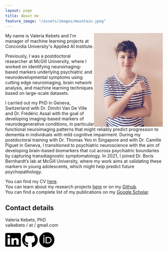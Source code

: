 ```yaml
---
layout: page
title: About me
feature_image: "/assets/images/mountain.jpeg"
---
```


<img src="/assets/images/cover.jpg" align="right" height="300" width="220" /> 

My name is Valeria Kebets and I'm manager of machine learning projects at Concordia University's Applied AI Institute.

Previously, I was a postdoctoral researcher at McGill University, where I worked on identifying neuroimaging-based markers underlying psychiatric and neurodevelopmental symptoms using cutting edge neuroimaging, brain network analysis, and machine learning techniques based on large-scale datasets.

I carried out my PhD in Geneva, Switzerland with Dr. Dimitri Van De Ville and Dr. Frédéric Assal with the goal of developing imaging-based markers of neurodegenerative conditions, in particular functional neuroimaging patterns that might reliably predict progression to dementia in individuals with mild cognitive impairment. During my postdoctoral training with Dr. Thomas Yeo in Singapore and with Dr. Camille Piguet in Geneva, I transitioned to psychiatric neuroscience with the aim of developing brain-based biomarkers that cut across psychiatric boundaries by capturing transdiagnostic symptomatology. In 2021, I joined Dr. Boris Bernhardt’s lab at McGill University, where my work aims at validating these markers in young adolescents, which might help predict future psychopathology.

You can find my CV [here](https://valkebets.github.io/cv/).<br/>
You can learn about my research projects [here](https://valkebets.github.io/research/) or on my [Github](https://github.com/valkebets).<br/>
You can find a complete list of my publications on my [Google Scholar](https://scholar.google.com/citations?user=TTOxojwAAAAJ&hl=en&oi=ao).<br/>

## Contact details
Valeria Kebets, PhD<br/>
valkebets / at / gmail.com <br/>

<a href="https://www.linkedin.com/in/valkebets/"><img src="https://raw.githubusercontent.com/valkebets/valkebets.github.io/main/assets/icons/linkedin-brands.svg" width="50" height="50"></a> <a href="https://github.com/valkebets"><img src="https://raw.githubusercontent.com/valkebets/valkebets.github.io/main/assets/icons/github-brands.svg" width="50" height="50"></a> <a href="http://orcid.org/0000-0003-1707-7437"><img src="https://raw.githubusercontent.com/valkebets/valkebets.github.io/main/assets/icons/orcid-brands.svg" width="50" height="50"></a>
